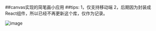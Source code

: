 ##canvas实现的简笔画小应用
##tips:
1，仅支持移动端
2，后期因为封装成React组件，所以已经不再更新这个库，仅作为记录。

![image](https://raw.githubusercontent.com/CODE-FOR-INTEREST/paint-with-canvas/master/demo.jpg)
